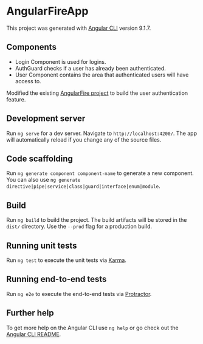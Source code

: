 # AngularFireApp

This project was generated with [Angular CLI](https://github.com/angular/angular-cli) version 9.1.7.

## Components
- Login Component is used for logins.
- AuthGuard checks if a user has already been authenticated.
- User Component contains the area that authenticated users will have access to.

Modified the existing [AngularFire project](https://github.com/angulartemplates/firebase-authentication-with-angular-7) to build the user authentication feature.

## Development server

Run `ng serve` for a dev server. Navigate to `http://localhost:4200/`. The app will automatically reload if you change any of the source files.

## Code scaffolding

Run `ng generate component component-name` to generate a new component. You can also use `ng generate directive|pipe|service|class|guard|interface|enum|module`.

## Build

Run `ng build` to build the project. The build artifacts will be stored in the `dist/` directory. Use the `--prod` flag for a production build.

## Running unit tests

Run `ng test` to execute the unit tests via [Karma](https://karma-runner.github.io).

## Running end-to-end tests

Run `ng e2e` to execute the end-to-end tests via [Protractor](http://www.protractortest.org/).

## Further help

To get more help on the Angular CLI use `ng help` or go check out the [Angular CLI README](https://github.com/angular/angular-cli/blob/master/README.md).
